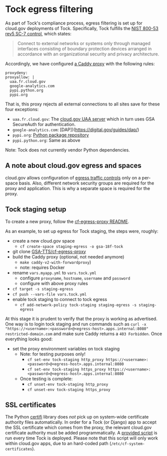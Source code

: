 # Tock egress filtering

As part of Tock's compliance process, egress filtering is set up for cloud.gov deployments of Tock. Specifically, Tock fulfills the [NIST 800-53 rev5 SC-7 control](https://csrc.nist.gov/Projects/risk-management/sp800-53-controls/release-search#!/control?version=5.1&number=sc-7), which states:

> Connect to external networks or systems only through managed interfaces consisting of boundary protection devices arranged in accordance with an organizational security and privacy architecture.

Accordingly, we have configured [a Caddy proxy](https://github.com/GSA-TTS/cg-egress-proxy) with the following rules:

```
proxydeny:
proxyallow: |
  uaa.fr.cloud.gov
  google-analytics.com
  pypi.python.org
  pypi.org
```

That is, this proxy rejects all external connections to all sites save for these four exceptions:

- `uaa.fr.cloud.gov`: The [cloud.gov UAA server](https://cloud.gov/docs/management/leveraging-authentication/) which in turn uses GSA SecureAuth for authentication.
- `google-analytics.com`: [DAP])(https://digital.gov/guides/dap/)
- `pypi.org`: [Python package repository](https://pypi.org/)
- `pypi.python.org`: Same as above

Note: Tock does not currently vendor Python dependencies.

## A note about cloud.gov egress and spaces

cloud.gov allows configuration of [egress traffic controls](https://cloud.gov/docs/management/space-egress/) only on a per-space basis. Also, different network security groups are required for the proxy and application. This is why a separate space is required for the proxy. 

## Tock staging setup

To create a new proxy, follow the [cf-egress-proxy README](https://github.com/GSA-TTS/cg-egress-proxy).

As an example, to set up egress for Tock staging, the steps were, roughly:

- create a new cloud.gov space
  - `cf create-space staging-egress -o gsa-18f-tock`
- git clone [GSA-TTS/cf-egress-proxy](https://github.com/GSA-TTS/cg-egress-proxy)
- build the Caddy proxy (optional, not needed anymore)
  - `make caddy-v2-with-forwardproxy`)
  - note: requires Docker
- rename `vars.myapp.yml` to `vars.tock.yml`
  - configure `proxyname`, `hostname`, `username` and `password`
  - configure with above proxy rules
- `cf target -s staging-egress`
- `cf push --vars-file vars.tock.yml`
- enable tock staging to connect to tock egress
  - `cf add-network-policy tock-staging staging-egress -s staging-egress`

At this stage it is prudent to verify that the proxy is working as advertised. One way is to login tock staging and run commands such as `curl -x "https://<username>:<password>@<egress-host>.apps.internal:8080" restricted-domain.com` and make sure Caddy returns a `403 Forbidden`. Once everything looks good:

- set the proxy environment variables on tock staging
  - Note: for testing purposes only!
    - `cf set-env tock-staging http_proxy https://<username>:<password>@<egress-host>.apps.internal:8080`
    - `cf set-env tock-staging https_proxy https://<username>:<password>@<egress-host>.apps.internal:8080`
  - Once testing is complete:
    - `cf unset-env tock-staging http_proxy`
    - `cf unset-env tock-staging https_proxy`

## SSL certificates

The Python [certifi](https://pypi.org/project/certifi/) library does _not_ pick up on system-wide certificate authority files automatically. In order for a Tock (or Django) app to accept the SSL certificate which comes from the proxy, the relevant cloud.gov certificate authority must be added programmatically. A [provided script](../bin/update-ca.py) is run every time Tock is deployed. Please note that this script will only work within cloud.gov apps, due to an hard-coded path (`/etc/cf-system-certificates`).
